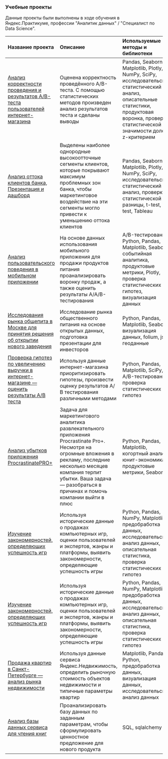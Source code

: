### Учебные проекты 
Данные проекты были выполнены в ходе обучения в Яндекс.Практикуме, профессии "Аналитик данных" / "Специалист по Data Science".

| Название проекта | Описание | Используемые методы и библиотеки | 
| :---------------------- | :------------------------------ | :---------------------- |
|[Анализ корректности проведения и результатов А/В-теста пользователей интернет-магазина](https://github.com/AnnaEskina/StudyProjects/blob/main/AB_test/AB_test.ipynb) | Оценена корректность проведённого А/В-теста. С помощью статистических методов произведен анализ результатов теста и сделаны выводы  |Pandas, Seaborn, Matplotlib, Plotly, NumPy, SciPy, исследовательский, статистический анализ, описательные статистики, продуктовая воронка, проверка статистической значимости долей z-критерием|
|[Анализ оттока клиентов банка, Презентация и дашборд](https://github.com/AnnaEskina/StudyProjects/blob/main/bank_segments/bank_segments.ipynb) | Выделены наиболее однородные высокоотточные сегменты клиентов, которые покрывают максимум проблемных зон банка, чтобы маркетинговое воздействие на эти сегменты могло привести к уменьшению оттока клиентов  |Pandas, Seaborn, Matplotlib, Plotly, NumPy, SciPy, исследовательский, статистический анализ, проверка статистической разницы, t-test,  Z-test, Tableau|
[Анализ пользовательского поведения в мобильном приложении](https://github.com/AnnaEskina/StudyProjects/blob/main/events_mobile_aab_test/events_mobile_aab_test.ipynb)|На основе данных использования мобильного приложения для продажи продуктов питания проанализировать воронку продаж, а также оценить результаты A/A/B-тестирования| A/B-тестирование, Python, Pandas, Matplotlib, Seaborn, событийная аналитика, продуктовые метрики, Plotly, проверка статистических гипотез, визуализация данных|
[Исследования рынка общепита в Москве для принятия решения об открытии нового заведения](https://github.com/AnnaEskina/StudyProjects/tree/main/geoanalysis)|Исследование рынка общественного питания на основе открытых данных, подготовка презентации для инвесторов|Python, Pandas, Matplotlib, Seaborn, визуализация данных, folium, json, геоданные|
[Проверка гипотез по увеличению выручки в интернет-магазине —оценить результаты A/B теста](https://github.com/AnnaEskina/StudyProjects/blob/main/online_store_ab_test/online_store_ab_test.ipynb)|Используя данные интернет-магазина приоритизировать гипотезы, произвести оценку результатов А/В тестирования различными методами |Python, Pandas, Matplotlib, SciPy, A/B-тестирование, проверка статистических гипотез|
[Анализ убытков приложения ProcrastinatePRO+](https://github.com/AnnaEskina/StudyProjects/blob/main/busines_metrics/busines-metrics.ipynb)|Задача для маркетингового аналитика развлекательного приложения Procrastinate Pro+. Несмотря на огромные вложения в рекламу, последние несколько месяцев компания терпит убытки. Ваша задача — разобраться в причинах и помочь компании выйти в плюс|Python, Pandas, Matplotlib, когортный анализ, юнит-экономика, продуктовые метрики, Seaborn|
[ Изучение закономерностей, определяющих успешность игр](https://github.com/AnnaEskina/StudyProjects/blob/main/estate_market.ipynb)|Используя исторические данные о продажах компьютерных игр, оценки пользователей и экспертов, жанры и платформы, выявить закономерности, определяющие успешность игры|Python, Pandas, NumPy, Matplotlib, предобработка данных, исследовательский анализ данных, описательная статистика, проверка статистических гипотез|
[ Изучение закономерностей, определяющих успешность игр](https://github.com/AnnaEskina/StudyProjects/blob/main/platform_games/platform_games.ipynb)|Используя исторические данные о продажах компьютерных игр, оценки пользователей и экспертов, жанры и платформы, выявить закономерности, определяющие успешность игры|Python, Pandas, NumPy, Matplotlib, предобработка данных, исследовательский анализ данных, описательная статистика, проверка статистических гипотез|
|[ Продажа квартир в Санкт-Петербурге — анализ рынка недвижимости](https://github.com/AnnaEskina/StudyProjects/tree/main/estate_market) | Используя данные сервиса Яндекс.Недвижимость, определить рыночную стоимость объектов недвижимости и типичные параметры квартир|Matplotlib, Pandas, Python,  предобработка данных, визуализация данных, исследовательский анализ данных|
|[ Анализ базы данных сервиса для чтения книг](https://github.com/AnnaEskina/StudyProjects/blob/main/SQL/SQL.ipynb) | Проанализировать базу данных по заданным параметрам, чтобы сформулировать ценностное предложение для нового продукта|SQL, sqlalchemy|
